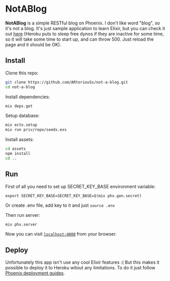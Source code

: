 # NotABlog

**NotABlog** is a simple RESTful blog on Phoenix. I don't like word "blog", so it's not a blog. It's just sample application to learn Elixir, but you can check it out [here](https://not-a-blog.herokuapp.com/ "NotABlog on Heroku") (Heroku puts to sleep free dynos if they are inactive for some time, so it will take some time to start up, and can throw 500. Just reload the page and it should be OK).

## Install

Clone this repo:
```bash
git clone https://github.com/ARtoriouSs/not-a-blog.git
cd not-a-blog
```
Install dependencies:
```bash
mix deps.get
```
Setup database:
```bash
mix ecto.setup
mix run priv/repo/seeds.exs
```
Install assets:
```bash
cd assets
npm install
cd ..
```

## Run

First of all you need to set up SECRET_KEY_BASE environment variable:
```
export SECRET_KEY_BASE=SECRET_KEY_BASE=$(mix phx.gen.secret)
```
Or create .env file, add key to it and just `source .env`

Then run server:
```bash
mix phx.server
```
Now you can visit [`localhost:4000`](http://localhost:4000) from your browser.

## Deploy

Unfortunately this app isn't use any cool Elixir features :( But this makes it possible to deploy it to Heroku witout any limitations. To do it just follow [Phoenix deployment guides](https://hexdocs.pm/phoenix/heroku.html "Heroku deployment").
